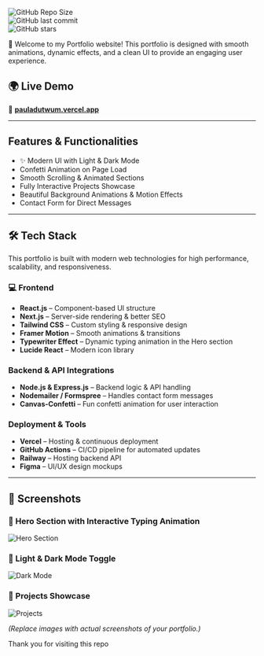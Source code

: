 
![GitHub Repo Size](https://img.shields.io/github/repo-size/PaulAdutwum/NobleInsights?color=blue&logo=github&style=for-the-badge)  
![GitHub last commit](https://img.shields.io/github/last-commit/PaulAdutwum/NobleInsights?style=for-the-badge)  
![GitHub stars](https://img.shields.io/github/stars/PaulAdutwum/NobleInsights?style=for-the-badge)  

 🚀 Welcome to my Portfolio website! This portfolio is designed with smooth animations, dynamic effects, and a clean UI to provide an engaging user experience.  



## 🌍 Live Demo  

🔗 [**pauladutwum.vercel.app**](https://pauladutwum.vercel.app/)  

---

##  Features & Functionalities  
- ✨ Modern UI with Light & Dark Mode  
- Confetti Animation on Page Load     
- Smooth Scrolling & Animated Sections 
- Fully Interactive Projects Showcase
- Beautiful Background Animations & Motion Effects  
- Contact Form for Direct Messages 

---

## 🛠️ Tech Stack  
This portfolio is built with modern web technologies for high performance, scalability, and responsiveness.  

### 💻 Frontend  
-  **React.js** – Component-based UI structure  
-  **Next.js** – Server-side rendering & better SEO  
-  **Tailwind CSS** – Custom styling & responsive design  
-  **Framer Motion** – Smooth animations & transitions  
-  **Typewriter Effect** – Dynamic typing animation in the Hero section  
-  **Lucide React** – Modern icon library  

### Backend & API Integrations  
-  **Node.js & Express.js** – Backend logic & API handling  
-  **Nodemailer / Formspree** – Handles contact form messages  
-  **Canvas-Confetti** – Fun confetti animation for user interaction  

### Deployment & Tools  
-  **Vercel** – Hosting & continuous deployment  
- **GitHub Actions** – CI/CD pipeline for automated updates  
-  **Railway** – Hosting backend API  
- **Figma** – UI/UX design mockups  

---

## 📸 Screenshots  

### 🔹 Hero Section with Interactive Typing Animation  
![Hero Section](https://source.unsplash.com/1600x900/?technology,dark)  

### 🔹 Light & Dark Mode Toggle  
![Dark Mode](https://source.unsplash.com/1600x900/?dark-abstract)  

### 🔹 Projects Showcase  
![Projects](https://source.unsplash.com/1600x900/?coding)  

*(Replace images with actual screenshots of your portfolio.)*  

Thank you for visiting this repo
